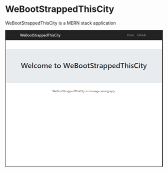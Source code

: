# WeBootStrappedThisCity
WeBootStrappedThisCity is a MERN stack application 

![Main Page](https://github.com/thejoshuahendrix/WeBootStrappedThisCity/blob/main/images/webootstrappedthiscty1.PNG?raw=true)
